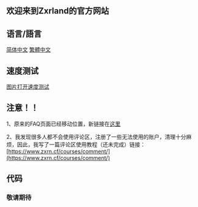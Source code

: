 ## 欢迎来到Zxrland的官方网站
## 语言/語言
[简体中文](https://www.zxrn.cf/) [繁體中文](https://www.zxrn.cf/zh-hant)
## 速度测试
[图片打开速度测试](https://www.zxrn.cf/test/image-test)
## 注意！！
1、原来的FAQ页面已经移动位置，新链接在[这里](https://www.zxrn.cf/faq)

2、我发现很多人都不会使用评论区，注册了一些无法使用的账户，清理十分麻烦，因此，我写了一篇评论区使用教程（还未完成）链接：[https://www.zxrn.cf/courses/comment/](https://www.zxrn.cf/courses/comment/)
## 代码
### 敬请期待